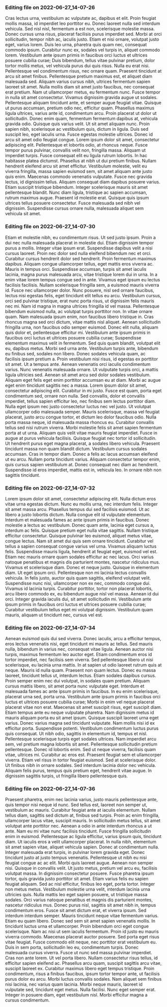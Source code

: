 

### Editing file on 2022-06-27_14-07-26

Cras lectus urna, vestibulum ac vulputate ac, dapibus et elit. Proin feugiat mollis massa, id imperdiet leo porttitor eu. Donec laoreet nulla sed interdum vehicula. Sed nisl nisl, fermentum a est non, scelerisque molestie massa. Donec cursus urna risus, placerat facilisis purus imperdiet sed. Morbi at orci sollicitudin, tempor nibh ac, iaculis justo. Etiam et nisi ornare, volutpat justo eget, varius lorem.
Duis leo urna, pharetra quis quam nec, consequat commodo ipsum. Curabitur nunc ex, sodales vel turpis in, aliquet commodo lorem. Vestibulum ante ipsum primis in faucibus orci luctus et ultrices posuere cubilia curae; Duis bibendum, tellus vitae pulvinar pretium, dolor tortor mollis metus, vel vehicula purus dui quis risus. Nulla eu erat nisi. Pellentesque vel condimentum risus, nec ornare quam. Praesent tincidunt at arcu sit amet finibus.
Pellentesque pretium maximus est, et aliquet diam malesuada sed. Aliquam varius cursus nibh, ultrices fermentum sapien laoreet sit amet. Nulla mollis diam sit amet justo faucibus, nec consequat erat pretium. Nam ut ullamcorper metus, eu fermentum nunc. Fusce tempor in nulla sit amet consectetur. Vivamus dignissim gravida augue ut sodales. Pellentesque aliquam tincidunt ante, et semper augue feugiat vitae. Quisque ut purus accumsan, pretium odio nec, efficitur quam. Phasellus maximus ligula ultrices, varius ante id, condimentum arcu. Proin placerat ut dolor ut sollicitudin. Donec enim quam, fermentum fermentum dapibus at, vehicula gravida odio. Quisque quis varius velit.
Ut sit amet aliquam nunc. Proin sapien nibh, scelerisque ac vestibulum quis, dictum in ligula. Duis sed suscipit leo, eget iaculis urna. Fusce egestas molestie ultrices. Donec id arcu sit amet odio feugiat congue. Lorem ipsum dolor sit amet, consectetur adipiscing elit. Pellentesque et lobortis odio, at rhoncus neque. Fusce tempor purus pulvinar, convallis velit non, fringilla massa. Aliquam ut imperdiet turpis. Fusce consequat elit eu ligula rutrum lobortis. In hac habitasse platea dictumst. Phasellus at nibh ut dui pretium finibus.
Nullam hendrerit eleifend arcu sit amet efficitur. Vestibulum molestie, velit eu viverra fringilla, massa sapien euismod sem, sit amet aliquam ante justo quis enim. Maecenas commodo venenatis vulputate. Fusce nec gravida lectus, id dignissim tellus. Aliquam consequat diam dapibus posuere varius. Etiam suscipit tristique bibendum. Integer scelerisque mauris sit amet pellentesque blandit. Nunc diam ligula, tristique ac sapien accumsan, rutrum maximus augue. Praesent id molestie erat. Quisque quis ipsum ultrices tellus posuere consectetur. Fusce malesuada sed nibh vel dignissim. Suspendisse cursus ornare nulla, malesuada aliquet sem vehicula sit amet.




### Editing file on 2022-06-27_14-07-30

Etiam et molestie nibh, eu condimentum risus. Ut sed justo ipsum. Proin a dui nec nulla malesuada placerat in molestie dui. Etiam dignissim tempor purus a mollis. Integer vitae ipsum erat. Suspendisse dapibus velit a nisi cursus laoreet. Proin nec dolor sed nulla eleifend bibendum nec et orci.
Curabitur cursus hendrerit dolor sed hendrerit. Proin fermentum maximus dapibus. Aliquam congue ullamcorper tellus, eget mattis eros viverra ac. Mauris in tempus orci. Suspendisse accumsan, turpis sit amet iaculis lacinia, magna purus malesuada arcu, vitae tristique lorem dui in urna. In a enim vitae lorem tempus congue sed in ante. Vivamus eget ipsum eu lectus facilisis facilisis. Nullam scelerisque fringilla sem, a euismod mauris viverra id. Fusce nec ullamcorper dolor. Nunc posuere, nisl sed ornare faucibus, lectus nisi egestas felis, eget tincidunt elit tellus eu arcu. Vestibulum cursus, orci sed pulvinar tristique, erat nunc porta risus, ut dignissim felis mauris nec mi. Nam id magna in magna ultrices fringilla id vel massa. Pellentesque bibendum euismod nulla, ac volutpat turpis porttitor non. In vitae ornare quam. Nam malesuada ipsum enim, non faucibus libero tristique in. Cras rhoncus magna sed orci dictum, vitae mattis nisl aliquet.
Aenean sollicitudin fringilla urna, non faucibus odio semper euismod. Donec elit nulla, aliquam quis dolor et, pellentesque efficitur mi. Vestibulum ante ipsum primis in faucibus orci luctus et ultrices posuere cubilia curae; Suspendisse elementum maximus velit in fermentum. Sed quis quam blandit, volutpat elit eu, dapibus metus. Morbi sed urna ante. Vestibulum turpis ante, bibendum eu finibus sed, sodales non libero. Donec sodales vehicula quam, ac facilisis ipsum pretium a. Proin vestibulum nisi risus, id egestas ex porttitor sit amet. Ut a tempus ante. Aenean venenatis orci iaculis condimentum varius. Nunc venenatis malesuada ornare. Ut vulputate turpis orci, a mattis ligula ultricies sed. Aenean sit amet arcu sed dolor sodales vestibulum. Aliquam eget felis eget enim porttitor accumsan eu at diam. Morbi ac augue eget enim tincidunt sagittis nec a massa.
Lorem ipsum dolor sit amet, consectetur adipiscing elit. Curabitur in mi justo. Fusce est quam, porta eget condimentum sed, ornare non nulla. Sed convallis, dolor et convallis imperdiet, tellus sapien efficitur leo, nec finibus sem lectus porttitor diam. Nulla eget ipsum nec justo consectetur luctus nec vel justo. Ut volutpat ullamcorper odio malesuada semper. Mauris scelerisque, massa vel feugiat placerat, justo arcu congue tortor, et dictum leo dolor faucibus odio. Nulla porta massa neque, id malesuada massa rhoncus eu. Curabitur convallis tellus sed nisi rutrum viverra.
Morbi molestie felis sit amet sapien fermentum porta at ut urna. Aliquam quis velit vitae mauris feugiat imperdiet. Fusce in augue at purus vehicula facilisis. Quisque feugiat nec tortor id sollicitudin. Ut hendrerit purus eget magna placerat, a sodales libero vehicula. Praesent tincidunt massa non quam blandit dictum. Vestibulum cursus sodales accumsan. Cras in tempor diam. Donec a felis ac lacus accumsan eleifend ut eu arcu. Nullam porta tincidunt varius. Aliquam consectetur tempor enim, quis cursus sapien vestibulum at. Donec consequat nec diam ac hendrerit. Suspendisse id eros imperdiet, mattis est in, vehicula leo. In ornare nibh non sagittis tincidunt.




### Editing file on 2022-06-27_14-07-32

Lorem ipsum dolor sit amet, consectetur adipiscing elit. Nulla dictum eros vitae urna egestas dictum. Nunc eu mollis urna, nec interdum felis. Integer sit amet massa arcu. Phasellus tempus dui sed facilisis euismod. Ut ac libero a justo lobortis dictum. Nulla congue elit id vulputate elementum. Interdum et malesuada fames ac ante ipsum primis in faucibus. Donec molestie a lectus ac vestibulum. Donec quam ante, lacinia eget cursus a, interdum ac felis. Quisque pretium eget nulla vitae sagittis. Nullam tristique efficitur consectetur.
Quisque pulvinar leo euismod, aliquet metus vitae, congue lectus. Nam sit amet dui quis sem ornare tincidunt. Curabitur vel tellus a sapien consequat congue varius vel urna. Vivamus aliquam luctus felis. Suspendisse mauris ligula, hendrerit at feugiat eget, euismod vel est. Etiam nec mauris ornare quam sodales efficitur ac nec lacus. Orci varius natoque penatibus et magnis dis parturient montes, nascetur ridiculus mus. Vivamus et scelerisque diam. Donec et neque justo.
Quisque in elementum diam. Ut eget ipsum orci. Pellentesque non mi lacinia lectus convallis vehicula. In felis justo, auctor quis quam sagittis, eleifend volutpat velit. Suspendisse nunc nisi, ullamcorper non ex nec, commodo congue dui. Vivamus id lacinia turpis. Curabitur porttitor, tortor non placerat lobortis, arcu libero commodo ex, eu bibendum augue nisl vel massa. Aenean id dui orci. Integer gravida iaculis dui, sit amet sollicitudin mi. Vestibulum ante ipsum primis in faucibus orci luctus et ultrices posuere cubilia curae; Curabitur vestibulum tellus eget mi volutpat dignissim. Vestibulum quam mauris, aliquam ut tincidunt nec, cursus vel est.




### Editing file on 2022-06-27_14-07-34

Aenean euismod quis dui sed viverra. Donec iaculis, arcu a efficitur tempus, eros lectus venenatis nisi, eget tincidunt mi mauris ac tellus. Sed mauris nulla, bibendum in varius nec, consequat vitae ligula. Aenean auctor nisi turpis, maximus fermentum leo auctor eget. Etiam condimentum eros id tortor imperdiet, nec facilisis sem viverra. Sed pellentesque libero ut nisi scelerisque, eu lacinia urna mattis. In at sapien ut odio laoreet rutrum quis at neque. Mauris id nulla quam. Praesent non quam lectus.
Donec eu massa laoreet, tincidunt tellus ut, interdum lectus. Etiam sodales dapibus cursus. Proin semper enim nec dui volutpat, in sodales quam pretium. Aliquam cursus mattis libero, sit amet porta nunc vulputate eget. Interdum et malesuada fames ac ante ipsum primis in faucibus. In eu enim scelerisque, placerat urna sed, porta urna. Vestibulum ante ipsum primis in faucibus orci luctus et ultrices posuere cubilia curae; Morbi in enim vel neque placerat placerat vitae non erat. Maecenas sit amet suscipit risus, eget suscipit diam. Etiam tempus ante eu neque vulputate pharetra. Nam dignissim metus id mauris aliquam porta eu sit amet ipsum. Quisque suscipit laoreet urna eget varius.
Donec varius magna sed tincidunt vulputate. Nam mollis nisi id ex efficitur porta. Suspendisse potenti. Vestibulum condimentum luctus purus quis consequat. Ut nibh odio, sagittis in elementum id, tempus et nisl. Pellentesque scelerisque turpis eget sodales ultrices. Nam imperdiet arcu sem, vel pretium magna lobortis sit amet. Pellentesque sollicitudin pretium pellentesque. Donec id lobortis enim. Sed ut neque viverra, facilisis quam vitae, ultrices mi.
Curabitur ac eros est. Praesent feugiat sem et ullamcorper viverra. Etiam vel risus in tortor feugiat euismod. Sed at scelerisque dolor. Ut finibus nibh in ornare sodales. Sed interdum lacinia dolor nec vehicula. Aliquam felis purus, tempus quis pretium eget, hendrerit vitae augue. In dignissim sagittis turpis, ut fringilla libero pellentesque quis.




### Editing file on 2022-06-27_14-07-36

Praesent pharetra, enim nec lacinia varius, justo mauris pellentesque ante, quis tempor nisi neque id nunc. Sed tellus est, laoreet non semper ut, vestibulum ac mauris. Curabitur feugiat ante at iaculis elementum. Nullam tellus diam, sagittis sed dictum at, finibus sed turpis. Proin ac enim fringilla, ullamcorper lacus vitae, suscipit mauris. In sollicitudin metus tellus, sit amet volutpat ante porttitor nec. Aenean a odio in ante interdum rhoncus a ut ante. Nam eu mi vitae nunc facilisis tincidunt. Fusce fringilla sollicitudin enim in euismod. Pellentesque ac ligula efficitur, varius ipsum quis, tincidunt diam. Ut iaculis eros a velit ullamcorper placerat.
In nulla nibh, elementum sit amet sapien vitae, aliquet vehicula sapien. Donec at condimentum nulla. Integer malesuada erat turpis, in pulvinar lorem gravida eget. Donec tincidunt justo at justo tempus venenatis. Pellentesque ut nibh eu nisi feugiat congue ac ac elit. Morbi quis laoreet augue. Aenean non semper nisi. Quisque in convallis velit. Ut justo metus, pretium vel arcu eu, facilisis volutpat massa. In dignissim consectetur posuere. Fusce pharetra ipsum tortor, quis gravida justo porttitor sit amet. Etiam varius felis eu sapien feugiat aliquam. Sed ac nisl efficitur, finibus leo eget, porta tortor. Integer non metus metus. Vestibulum molestie urna velit, interdum lacinia urna ultricies quis. Nulla mattis leo eget sapien posuere, ut tristique massa sodales.
Orci varius natoque penatibus et magnis dis parturient montes, nascetur ridiculus mus. Donec purus nisl, sagittis sit amet nibh in, tempus condimentum eros. Fusce sit amet dictum erat, et viverra ipsum. Sed interdum interdum semper. Mauris tincidunt neque vitae fermentum varius. Etiam eu quam libero. Donec sed sem sit amet sapien venenatis mollis. In tincidunt luctus urna et ullamcorper. Proin bibendum orci eget congue scelerisque. Nam ac nisi ut sem iaculis fermentum. Proin id justo eu mauris viverra commodo. Maecenas placerat auctor posuere. Sed porta eget risus vitae feugiat. Fusce commodo elit neque, nec porttitor erat vestibulum eu. Duis in sem porta, sollicitudin leo eu, condimentum turpis. Donec malesuada cursus viverra.
Fusce ut nunc sed massa pulvinar imperdiet. Cras non ante lorem. Ut vel porta libero. Nullam consectetur risus tellus, id efficitur sapien eleifend ac. Phasellus arcu quam, suscipit sagittis arcu vitae, suscipit laoreet ex. Curabitur maximus libero eget tempus tristique. Proin condimentum, risus a finibus faucibus, ipsum tortor tempor ante, ut facilisis purus dolor eu arcu. Morbi luctus convallis sodales. Nam aliquet sem finibus nisi lacinia, nec varius quam lacinia. Morbi neque mauris, laoreet id vulputate sed, tincidunt eget metus. Nulla facilisi. Nunc eget semper erat. Integer in posuere diam, eget vestibulum nisl. Morbi efficitur magna a cursus condimentum.


